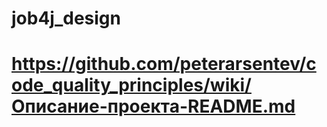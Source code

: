 # job4j_design
# https://github.com/peterarsentev/code_quality_principles/wiki/Описание-проекта-README.md